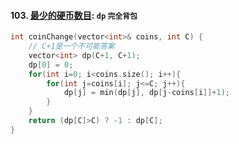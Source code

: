 #### 103. [最少的硬币数目](https://leetcode.cn/problems/gaM7Ch/): `dp` `完全背包`

```CPP
int coinChange(vector<int>& coins, int C) {
    // C+1是一个不可能答案
    vector<int> dp(C+1, C+1);
    dp[0] = 0;
    for(int i=0; i<coins.size(); i++){
        for(int j=coins[i]; j<=C; j++){
            dp[j] = min(dp[j], dp[j-coins[i]]+1);
        }
    }
    return (dp[C]>C) ? -1 : dp[C];
}
```